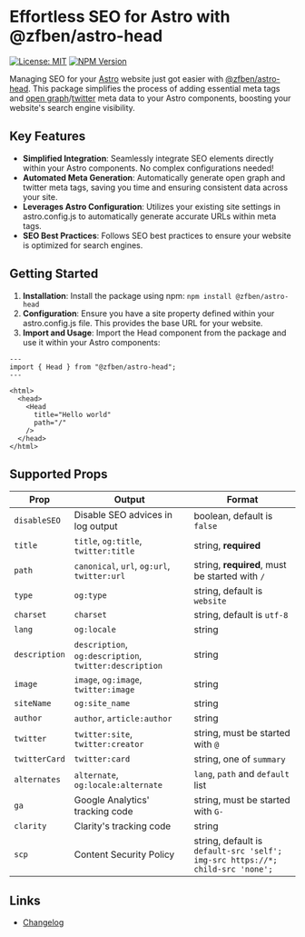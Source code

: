 # Effortless SEO for Astro with @zfben/astro-head

[![License: MIT](https://img.shields.io/npm/l/@zfben/astro-head.svg)](https://github.com/zfben/astro-head/blob/main/LICENSE)
[![NPM Version](https://img.shields.io/npm/v/@zfben/astro-head.svg)](https://www.npmjs.com/package/@zfben/astro-head)

Managing SEO for your [Astro](https://astro.build/) website just got easier with [@zfben/astro-head](https://www.npmjs.com/package/@zfben/astro-head). This package simplifies the process of adding essential meta tags and [open graph](https://ogp.me/)/[twitter](https://developer.twitter.com/en/docs/twitter-for-websites/cards/guides/getting-started) meta data to your Astro components, boosting your website's search engine visibility.

## Key Features

- **Simplified Integration**: Seamlessly integrate SEO elements directly within your Astro components. No complex configurations needed!
- **Automated Meta Generation**: Automatically generate open graph and twitter meta tags, saving you time and ensuring consistent data across your site.
- **Leverages Astro Configuration**: Utilizes your existing site settings in astro.config.js to automatically generate accurate URLs within meta tags.
- **SEO Best Practices**: Follows SEO best practices to ensure your website is optimized for search engines.

## Getting Started

1. **Installation**: Install the package using npm: `npm install @zfben/astro-head`
2. **Configuration**: Ensure you have a site property defined within your astro.config.js file. This provides the base URL for your website.
3. **Import and Usage**: Import the Head component from the package and use it within your Astro components:

```astro
---
import { Head } from "@zfben/astro-head";
---

<html>
  <head>
    <Head
      title="Hello world"
      path="/"
    />
  </head>
</html>
```

## Supported Props

| Prop          | Output                                                 | Format                                                                        |
| ------------- | ------------------------------------------------------ | ----------------------------------------------------------------------------- |
| `disableSEO`  | Disable SEO advices in log output                      | boolean, default is `false`                                                   |
| `title`       | `title`, `og:title`, `twitter:title`                   | string, **required**                                                          |
| `path`        | `canonical`, `url`, `og:url`, `twitter:url`            | string, **required**, must be started with `/`                                |
| `type`        | `og:type`                                              | string, default is `website`                                                  |
| `charset`     | `charset`                                              | string, default is `utf-8`                                                    |
| `lang`        | `og:locale`                                            | string                                                                        |
| `description` | `description`, `og:description`, `twitter:description` | string                                                                        |
| `image`       | `image`, `og:image`, `twitter:image`                   | string                                                                        |
| `siteName`    | `og:site_name`                                         | string                                                                        |
| `author`      | `author`, `article:author`                             | string                                                                        |
| `twitter`     | `twitter:site`, `twitter:creator`                      | string, must be started with `@`                                              |
| `twitterCard` | `twitter:card`                                         | string, one of `summary`                                                      | `summary_large_image` | `app` | `player`, default is `summary` |
| `alternates`  | `alternate`, `og:locale:alternate`                     | `lang`, `path` and `default` list                                             |
| `ga`          | Google Analytics' tracking code                        | string, must be started with `G-`                                             |
| `clarity`     | Clarity's tracking code                                | string                                                                        |
| `scp`         | Content Security Policy                                | string, default is `default-src 'self'; img-src https://*; child-src 'none';` |

## Links

- [Changelog](./CHANGELOG.md)
